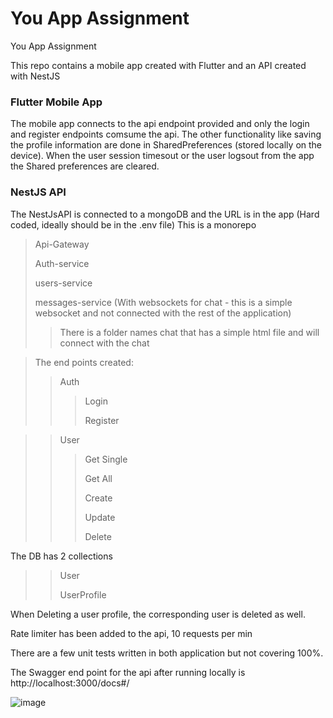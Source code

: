 # You App Assignment
You App Assignment

This repo contains a mobile app created with Flutter and an API created with NestJS


### Flutter Mobile App
The mobile app connects to the api endpoint provided and only the login and register endpoints comsume the api.
The other functionality like saving the profile information are done in SharedPreferences (stored locally on the device).
When the user session timesout or the user logsout from the app the Shared preferences are cleared.

### NestJS API

The NestJsAPI is connected to a mongoDB and the URL is in the app (Hard coded, ideally should be in the .env file)
This is a monorepo
> Api-Gateway
>
> Auth-service
>
> users-service
>
> messages-service (With websockets for chat - this is a simple websocket and not connected with the rest of the application)
>> There is a folder names chat that has a simple html file and will connect with the chat
>> 

> The end points created:
>> Auth
>>> Login
>>> 
>>> Register

>> User
>>> Get Single
>>> 
>>> Get All
>>>
>>> Create
>>>
>>> Update
>>>
>>> Delete

The DB has 2 collections
>> User
>> 
>> UserProfile

When Deleting a user profile, the corresponding user is deleted as well.

Rate limiter has been added to the api, 10 requests per min

There are a few unit tests written in both application but not covering 100%.

The Swagger end point for the api after running locally is http://localhost:3000/docs#/

![image](https://github.com/user-attachments/assets/9a7f6ca8-621b-4f53-bebb-2a8631754b1f)
